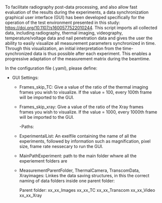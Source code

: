 To facilitate radiography post-data processing, and also allow fast evaluation of the results during the experiments, 
a data synchronization graphical user interface (GUI) has been developed specifically for the operation of the test environment 
presented in this study: https://doi.org/10.1107/s1600577522010244. This script imports all collected data, including radiography, 
thermal imaging, videography, temperature/voltage data and nail penetration data and gives the user the ability to easily visualize all 
measurement parameters synchronized in time. Through this visualization, an initial interpretation from the time-synchronized 
data is thus possible after each experiment. This enables a progressive adaptation of the measurement matrix during the beamtime.

In the configuration file (.yaml), please define:

- GUI Settings:
    - Frames_skip_TC: Give a value of the ratio of the thermal imaging frames
      you wish to visualize. If the value = 100, every 100th frame will be
      imported to the GUI.
      
    - Frames_skip_xray: Give a value of the ratio of the Xray frames frames
      you wish to visualize. If the value = 1000, every 1000th frame will be
      imported to the GUI.

      -Paths: 
    - ExperimentalList: An exelfile containing the name of all the experiments, followed by
      information such as magnification, pixel size, frame rate nessecary to run the GUI.
      
    - MainPathExperiment: path to the main folder whwre all the experiement folders are
      
    - MeasurementParentFolder, ThermalCamera, TranscomData, Xrayimages: 
      Linkes the data saving structures, in this the correct naming of data folders 
      inside one parent folder:

      Parent folder:
          xx_xx_Images
          xx_xx_TC
          xx_xx_Transcom
          xx_xx_Video 
          xx_xx_Xray

